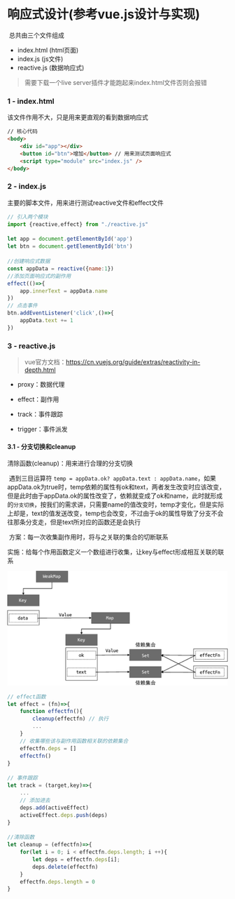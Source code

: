 # 响应式设计(参考vue.js设计与实现)

​	总共由三个文件组成

+ index.html	 (html页面)
+ index.js          (js文件)
+ reactive.js      (数据响应式)

>  需要下载一个live server插件才能跑起来index.html文件否则会报错

### 1 - index.html

该文件作用不大，只是用来更直观的看到数据响应式

~~~ html
// 核心代码
<body>
    <div id="app"></div>
    <button id="btn">增加</button> // 用来测试页面响应式
    <script type="module" src="index.js" />
</body>
~~~

### 2 - index.js

主要的脚本文件，用来进行测试reactive文件和effect文件

```javascript
// 引入两个模块
import {reactive,effect} from "./reactive.js"

let app = document.getElementById('app')
let btn = document.getElementById('btn')

//创建响应式数据
const appData = reactive({name:1})
//添加页面响应式的副作用
effect(()=>{
    app.innerText = appData.name  
})
// 点击事件
btn.addEventListener('click',()=>{
    appData.text += 1
})
```

### 3 - reactive.js

> vue官方文档：https://cn.vuejs.org/guide/extras/reactivity-in-depth.html

+ proxy：数据代理

+ effect：副作用

+ track：事件跟踪
+ trigger：事件派发

#### 3.1 - 分支切换和cleanup

清除函数(cleanup)：用来进行合理的分支切换

​	遇到三目运算符 `temp = appData.ok? appData.text : appData.name`，如果appData.ok为true时，temp依赖的属性有ok和text，两者发生改变时应该改变，但是此时由于appData.ok的属性改变了，依赖就变成了ok和name，此时就形成的`分支切换`，按我们的需求讲，只需要name的值改变时，temp才变化，但是实际上却是，text的值发送改变，temp也会改变，不过由于ok的属性导致了分支不会往那条分支走，但是text所对应的函数还是会执行

​	方案：每一次收集副作用时，将与之关联的集合的切断联系

​	实施：给每个作用函数定义一个数组进行收集，让key与effect形成相互关联的联系

![image-20230208163123219](image-20230208163123219.png)

```javascript
// effect函数
let effect = (fn)=>{
    function effectfn(){
        cleanup(effectfn) // 执行
        ...
    }
    // 收集哪些该与副作用函数相关联的依赖集合
    effectfn.deps = []
    effectfn()
}
    
// 事件跟踪
let track = (target,key)=>{
    ...
    // 添加进去
    deps.add(activeEffect)
    activeEffect.deps.push(deps)
}

//清除函数
let cleanup = (effectfn)=>{
    for(let i = 0; i < effectfn.deps.length; i ++){
        let deps = effectfn.deps[i];
        deps.delete(effectfn)
    }
    effectfn.deps.length = 0
}
```

